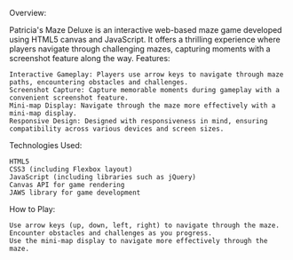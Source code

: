 Overview:

Patricia's Maze Deluxe is an interactive web-based maze game developed using HTML5 canvas and JavaScript. It offers a thrilling experience where players navigate through challenging mazes, capturing moments with a screenshot feature along the way.
Features:

    Interactive Gameplay: Players use arrow keys to navigate through maze paths, encountering obstacles and challenges.
    Screenshot Capture: Capture memorable moments during gameplay with a convenient screenshot feature.
    Mini-map Display: Navigate through the maze more effectively with a mini-map display.
    Responsive Design: Designed with responsiveness in mind, ensuring compatibility across various devices and screen sizes.

Technologies Used:

    HTML5
    CSS3 (including Flexbox layout)
    JavaScript (including libraries such as jQuery)
    Canvas API for game rendering
    JAWS library for game development

How to Play:

    Use arrow keys (up, down, left, right) to navigate through the maze.
    Encounter obstacles and challenges as you progress.
    Use the mini-map display to navigate more effectively through the maze.
